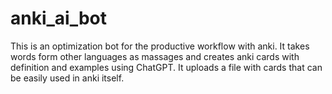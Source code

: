 # anki_ai_bot 
This is an optimization bot for the productive workflow with anki. It takes words form other languages as massages and creates anki cards with definition and examples using ChatGPT. It uploads a file with cards that can be easily used in anki itself.
